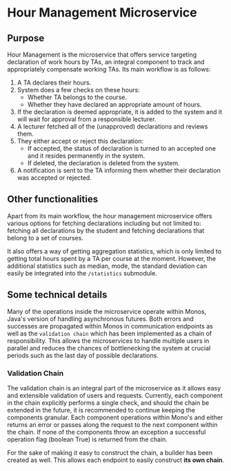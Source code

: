 # Hour Management Microservice

## Purpose
Hour Management is the microservice that offers service targeting declaration of work hours by TAs, an integral component to track and appropriately compensate working TAs. Its main workflow is as follows:
1. A TA declares their hours.
2. System does a few checks on these hours:
    - Whether TA belongs to the course.
    - Whether they have declared an appropriate amount of hours.
3. If the declaration is deemed appropriate, it is added to the system and it will wait for approval from a responsible lecturer.
4. A lecturer fetched all of the (unapproved) declarations and reviews them.
5. They either accept or reject this declaration:
    - If accepted, the status of declaration is turned to an accepted one and it resides permanently in the system.
    - If deleted, the declaration is deleted from the system.
6. A notification is sent to the TA informing them whether their declaration was accepted or rejected.

## Other functionalities
Apart from its main workflow, the hour management microservice offers various options for fetching declarations including but not limited to: fetching all declarations by the student and fetching declarations that belong to a set of courses.

It also offers a way of getting aggregation statistics, which is only limited to getting total hours spent by a TA per course at the moment. However, the additional statistics such as median, mode, the standard deviation can easily be integrated into the `/statistics` submodule.

## Some technical details
Many of the operations inside the microservice operate within Monos, Java's version of handling asynchronous futures. Both errors and successes are propagated within Monos in communication endpoints as well as the `validation chain` which has been implemented as a chain of responsibility. This allows the microservices to handle multiple users in parallel and reduces the chances of bottlenecking the system at crucial periods such as the last day of possible declarations.

### Validation Chain
The validation chain is an integral part of the microservice as it allows easy and extensible validation of users and requests. Currently, each component in the chain explicitly performs a single check, and should the chain be extended in the future, it is recommended to continue keeping the components granular. Each component operations within Mono's and either returns an error or passes along the request to the next component within the chain. If none of the components throw an exception a successful operation flag (boolean True) is returned from the chain.

For the sake of making it easy to construct the chain, a builder has been created as well. This allows each endpoint to easily construct **its own chain**.